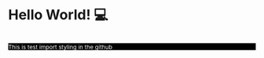 # Hello World! 💻

<svg fill="none" viewBox="0 0 600 300" width="600" height="300" xmlns="http://www.w3.org/2000/svg">
  <foreignObject width="100%" height="100%">
    <div xmlns="http://www.w3.org/1999/xhtml">
      <style>
        p {
          background-color: black;
          color: white;
        }
      </style>
      <p>This is test import styling in the github</p>
    </div>
  </foreignObject>
</svg>
